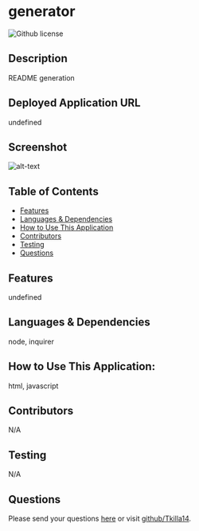 # generator 
![Github license](https://img.shields.io/badge/license-undefined-blue.svg)
## Description
README generation
## Deployed Application URL
undefined
## Screenshot
![alt-text](undefined)
## Table of Contents
* [Features](#features)
* [Languages & Dependencies](#languagesanddependencies)
* [How to Use This Application](#HowtoUseThisApplication)
* [Contributors](#contributors)
* [Testing](#testing)
* [Questions](#questions)
## Features
undefined
## Languages & Dependencies
node, inquirer
## How to Use This Application:
html, javascript 
## Contributors
N/A
## Testing
N/A
## Questions
Please send your questions [here](mailto:tuckerkillian14gmail.com?subject=[GitHub]%20Dev%20Connect) or visit [github/Tkilla14](https://github.com/Tkilla14).
